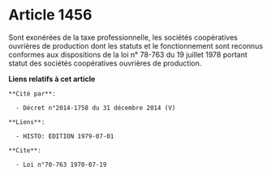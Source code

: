 # Article 1456

Sont exonérées de la taxe professionnelle, les sociétés coopératives ouvrières de production dont les statuts et le
fonctionnement sont reconnus conformes aux dispositions de la loi n° 78-763 du 19 juillet 1978 portant statut des sociétés
coopératives ouvrières de production.

**Liens relatifs à cet article**

	**Cité par**:

	  - Décret n°2014-1758 du 31 décembre 2014 (V)

	**Liens**:

	  - HISTO: EDITION 1979-07-01

	**Cite**:

	  - Loi n°70-763 1970-07-19
